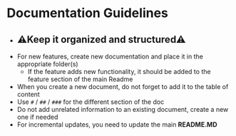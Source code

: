 # Documentation Guidelines

- ## ⚠️Keep it organized and structured⚠️
 - For new features, create new documentation and place it in the appropriate folder(s)
 	- If the feature adds new functionality, it should be added to the feature section of the main Readme 
 - When you create a new document, do not forget to add it to the table of content
 - Use `#` / `##` / `###` for the different section of the doc
 - Do not add unrelated information to an existing document, create a new one if needed
 - For incremental updates, you need to update the main **README.MD**

